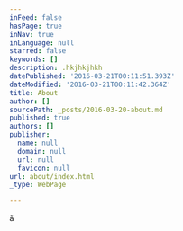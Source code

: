 ```yaml
---
inFeed: false
hasPage: true
inNav: true
inLanguage: null
starred: false
keywords: []
description: .hkjhkjhkh
datePublished: '2016-03-21T00:11:51.393Z'
dateModified: '2016-03-21T00:11:42.364Z'
title: About
author: []
sourcePath: _posts/2016-03-20-about.md
published: true
authors: []
publisher:
  name: null
  domain: null
  url: null
  favicon: null
url: about/index.html
_type: WebPage

---
```

ã